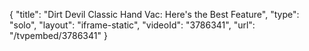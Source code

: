 {
    "title": "Dirt Devil Classic Hand Vac: Here's the Best Feature",
    "type": "solo",
    "layout": "iframe-static",
    "videoId": "3786341",
    "url": "\/tvpembed\/3786341"
}